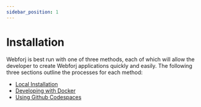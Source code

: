 ```yaml
---
sidebar_position: 1
---
```


# Installation

Webforj is best run with one of three methods, each of which will allow the developer to create Webforj applications quickly and easily. The following three sections outline the processes for each method:

- [Local Installation](./local_install.md)
- [Developing with Docker](./docker_user.md)
- [Using Github Codespaces ](./github_codespaces.md)

